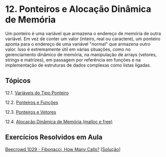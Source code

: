 # 12. Ponteiros e Alocação Dinâmica de Memória

Um ponteiro é uma variável que armazena o endereço de memória de outra variável. Em vez de conter um valor (inteiro, real ou caractere), um ponteiro aponta para o endereço de uma variável "normal" que armazena outro valor. Isso é extremamente útil em várias situações, como no gerenciamento dinâmico de memória, na manipulação de arrays (vetores, strings e matrizes), em passagem por referência em funções e na implementação de estruturas de dados complexas como listas ligadas.

## Tópicos

12.1. [Variáveis do Tipo Ponteiro](definicao.md)

12.2. [Ponteiros e Funções](funcoes.md)

12.3. [Ponteiros e Vetores](vetores.md)

12.4. [Alocação Dinâmica de Memória (malloc e free)](malloc.md)

## Exercícios Resolvidos em Aula

[Beecrowd 1029 - Fibonacci, How Many Calls?](https://judge.beecrowd.com/en/problems/view/1029) [[Solução](beecrowd_1029.c)]

